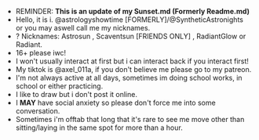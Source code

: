 - REMINDER: **This is an update of my Sunset.md (Formerly Readme.md)**
- Hello, it is i. @astrologyshowtime [FORMERLY]/@SyntheticAstronights or you may aswell call me my nicknames.
- ? Nicknames: Astrosun , Scaventsun [FRIENDS ONLY] , RadiantGlow or Radiant.
- 16+ please iwc!
- I won't usually interact at first but i can interact back if you interact first!
- My tiktok is @axel_011a, if you don't believe me please go to my patreon.
- I'm not always active at all days, sometimes im doing school works, in school or either practicing.
- I like to draw but i don't post it online.
- I **MAY** have social anxiety so please don't force me into some conversation.
- Sometimes i'm offtab that long that it's rare to see me move other than sitting/laying in the same spot for more than a hour.
